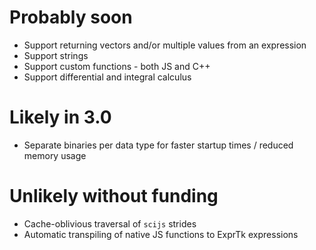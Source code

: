 # Probably soon
- Support returning vectors and/or multiple values from an expression
- Support strings
- Support custom functions - both JS and C++
- Support differential and integral calculus

# Likely in 3.0
- Separate binaries per data type for faster startup times / reduced memory usage

# Unlikely without funding
- Cache-oblivious traversal of `scijs` strides
- Automatic transpiling of native JS functions to ExprTk expressions
